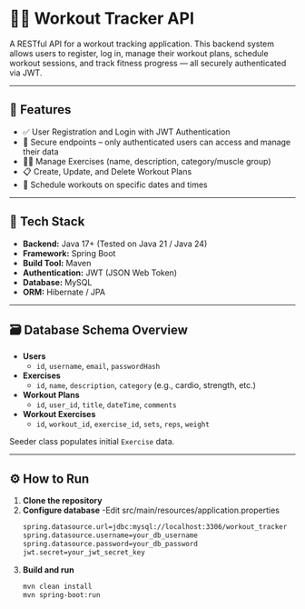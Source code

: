 # 🏋️‍♂️ Workout Tracker API

A RESTful API for a workout tracking application. This backend system allows users to register, log in, manage their workout plans, schedule workout sessions, and track fitness progress — all securely authenticated via JWT.

---

## 🚀 Features

- ✅ User Registration and Login with JWT Authentication
- 🔐 Secure endpoints – only authenticated users can access and manage their data
- 🏃‍♀️ Manage Exercises (name, description, category/muscle group)
- 📋 Create, Update, and Delete Workout Plans
- 📅 Schedule workouts on specific dates and times

---

## 🧰 Tech Stack

- **Backend:** Java 17+ (Tested on Java 21 / Java 24)
- **Framework:** Spring Boot
- **Build Tool:** Maven
- **Authentication:** JWT (JSON Web Token)
- **Database:** MySQL
- **ORM:** Hibernate / JPA

---

## 🗃️ Database Schema Overview

- **Users**
  - `id`, `username`, `email`, `passwordHash`
- **Exercises**
  - `id`, `name`, `description`, `category` (e.g., cardio, strength, etc.)
- **Workout Plans**
  - `id`, `user_id`, `title`, `dateTime`, `comments`
- **Workout Exercises**
  - `id`, `workout_id`, `exercise_id`, `sets`, `reps`, `weight`

Seeder class populates initial `Exercise` data.

---
## ⚙️ How to Run
1. **Clone the repository**
2. **Configure database**
   -Edit src/main/resources/application.properties
   ```bash
   spring.datasource.url=jdbc:mysql://localhost:3306/workout_tracker
   spring.datasource.username=your_db_username
   spring.datasource.password=your_db_password
   jwt.secret=your_jwt_secret_key
   ```
3. **Build and run**
   ```bash
   mvn clean install
   mvn spring-boot:run
  ```

